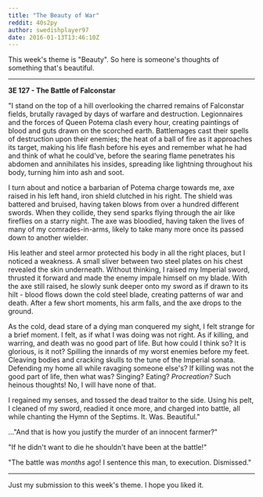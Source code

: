 ```yaml
---
title: "The Beauty of War"
reddit: 40s2py
author: swedishplayer97
date: 2016-01-13T13:46:10Z
---
```


This week's theme is "Beauty". So here is someone's thoughts of something that's beautiful.

---
**3E 127 - The Battle of Falconstar**

"I stand on the top of a hill overlooking the charred remains of Falconstar fields, brutally ravaged by days of warfare and destruction. Legionnaires and the forces of Queen Potema clash every hour, creating paintings of blood and guts drawn on the scorched earth. Battlemages cast their spells of destruction upon their enemies; the heat of a ball of fire as it approaches its target, making his life flash before his eyes and remember what he had and think of what he could've, before the searing flame penetrates his abdomen and annihilates his insides, spreading like lightning throughout his body, turning him into ash and soot.

I turn about and notice a barbarian of Potema charge towards me, axe raised in his left hand, iron shield clutched in his right. The shield was battered and bruised, having taken blows from over a hundred different swords. When they collide, they send sparks flying through the air like fireflies on a starry night. The axe was bloodied, having taken the lives of many of my comrades-in-arms, likely to take many more once its passed down to another wielder.

His leather and steel armor protected his body in all the right places, but I noticed a weakness. A small sliver between two steel plates on his chest revealed the skin underneath. Without thinking, I raised my Imperial sword, thrusted it forward and made the enemy impale himself on my blade. With the axe still raised, he slowly sunk deeper onto my sword as if drawn to its hilt - blood flows down the cold steel blade, creating patterns of war and death. After a few short moments, his arm falls, and the axe drops to the ground.

As the cold, dead stare of a dying man conquered my sight, I felt strange for a brief moment. I felt, as if what I was doing was not right. As if killing, and warring, and death was no good part of life. But how could I think so? It is glorious, is it not? Spilling the innards of my worst enemies before my feet. Cleaving bodies and cracking skulls to the tune of the Imperial sonata. Defending my home all while ravaging someone else's? If killing was not the good part of life, then what was? Singing? Eating? *Procreation?* Such heinous thoughts! No, I will have none of that.

I regained my senses, and tossed the dead traitor to the side. Using his pelt, I cleaned of my sword, readied it once more, and charged into battle, all while chanting the Hymn of the Septims. It. Was. Beautiful."

..."And that is how you justify the murder of an innocent farmer?"

"If he didn't want to die he shouldn't have been at the battle!"

"The battle was *months* ago! I sentence this man, to execution. Dismissed."

---
Just my submission to this week's theme. I hope you liked it.
